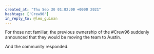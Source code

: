 ```yaml
---
created_at: "Thu Sep 30 01:02:00 +0000 2021"
hashtags: ['Crew96']
in_reply_to: @leo_guinan
---
```


For those  not familiar, the previous ownership of the #Crew96 suddenly announced that they would be moving the team to Austin. 

And the community responded.
